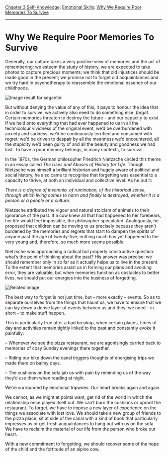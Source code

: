 [Chapter 3.Self-Knowledge](https://www.theschooloflife.com/thebookoflife/category/self-knowledge/): [Emotional Skills](https://www.theschooloflife.com/thebookoflife/category/self-knowledge/emotional-skills/): [Why We Require Poor Memories To Survive](https://www.theschooloflife.com/thebookoflife/why-we-require-poor-memories-to-survive/)

* * *

# Why We Require Poor Memories To Survive

Generally, our culture takes a very positive view of memories and the act of remembering: we esteem the study of history, we are expected to take photos to capture precious moments; we think that old injustices should be made good in the present; we promise not to forget old acquaintances and we try hard in psychotherapy to reassemble the emotional essence of our childhoods.

![Image result for segantini](https://images.curiator.com/images/t_x/art/rttqq21unjs0emh3e0ej/giovanni-segantini-la-morte-vergehen.jpg)

But without denying the value of any of this, it pays to honour the idea that in order to survive, we actively also need to do something else: _forget_. Certain memories threaten to destroy the future – and our capacity to exist. If we held onto everything that had ever happened to us in all the technicolour vividness of the original event, we’d be overburdened with anxiety and sadness, we’d be continuously terrified and consumed with regret: we’d be driven to despair by all the meanness we’d encountered, all the stupidity we’d been guilty of and all the beauty and goodness we had lost. To have a poor memory belongs, in many contexts, to survival.

In the 1870s, the German philosopher Friedrich Nietzsche circled this theme in an essay called _The Uses and Abuses of History for Life_. Though Nietzsche was himself a brilliant historian and hugely aware of political and social history, he also came to recognise that forgetting was essential to a capacity to thrive, at both an individual and collective level. As he put it:

_There is a degree of insomnia, of rumination, of the historical sense, through which living comes to harm and finally is destroyed, whether it is a person or a people or a culture._

Nietzsche attributed the vigour and natural stoicism of animals to their ignorance of the past. If a cow knew all that had happened to her forebears, her life would feel impossible, the philosopher speculated. Analogously, he proposed that children can be moving to us precisely because they aren’t burdened by the memories and regrets that start to dampen the spirits of anyone past the age of twenty-five; nothing much has yet happened to the very young and, therefore, so much more seems possible.

Nietzsche was approaching a radical but properly constructive question: what’s the point of thinking about the past? His answer was precise: we should remember only in so far as it actually helps us to live in the present. To the extent that memories assist us in forming our plans and avoiding error, they are valuable, but when memories function as obstacles to better lives, we should put our energies into the business of forgetting.

![Related image](http://pinacotecabrera.org/wp-content/uploads/2014/09/Segantini-pascoli.jpg)

The best way to forget is not just time, but – more exactly – events. So as to separate ourselves from the things that haunt us, we have to ensure that we can lay down a dense layer of events between us and they; we need – in short – to make stuff happen.

This is particularly true after a bad breakup, when certain places, times of day and activities remain tightly linked to the past and constantly evoke it painfully:

– Whenever we see the pizza restaurant, we are agonisingly carried back to memories of cosy Sunday evenings there together.

– Riding our bike down the canal triggers thoughts of energising trips we made there on balmy days.

– The cushions on the sofa jab us with pain by reminding us of the way they’d use them when reading at night.

We’re surrounded by emotional tripwires. Our heart breaks again and again.

We cannot, as we might at points want, get rid of the world in which the relationship once played itself out. We can’t burn the cushions or uproot the restaurant. To forget, we have to impose a new layer of experience on the things we associate with lost love. We should take a new group of friends to the pizza place, sit at side of the canal with a kind of book that particularly impresses us or get fresh acquaintances to hang out with us on the sofa. We have to reclaim the material of our life from the person who broke our heart.

With a new commitment to forgetting, we should recover some of the hope of the child and the fortitude of an alpine cow.

